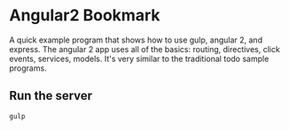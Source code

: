 # Angular2 Bookmark

A quick example program that shows how to use gulp, angular 2, and express.  The angular 2 app uses all of the basics:
routing, directives, click events, services, models.  It's very similar to the traditional todo sample programs.

## Run the server
```shell
gulp
```

